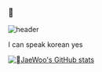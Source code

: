 ### 🚀

![header](https://capsule-render.vercel.app/api?type=wave&color=white&height=300&section=header&text=Welcome%20to%20my%20SandBox%20&fontSize=50)

I can speak korean
yes

[![JaeWoo's GitHub stats](https://github-readme-stats.vercel.app/api?username=CosmicSandBox)](https://github.com/CosmicSandBox/github-readme-stats)



<!--
**CosmicSandBox/CosmicSandBox** is a ✨ _special_ ✨ repository because its `README.md` (this file) appears on your GitHub profile.

Here are some ideas to get you started:

- 🔭 I’m currently working on ...
- 🌱 I’m currently learning ...
- 👯 I’m looking to collaborate on ...
- 🤔 I’m looking for help with ...
- 💬 Ask me about ...
- 📫 How to reach me: ...
- 😄 Pronouns: ...
- ⚡ Fun fact: ...
-->

